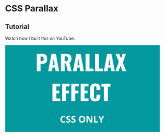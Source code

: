# CSS Parallax

## Tutorial

Watch how I built this on YouTube:

[![YouTube thumbnail](./thumb.png)](https://youtu.be/RZuduwHQHgE)
